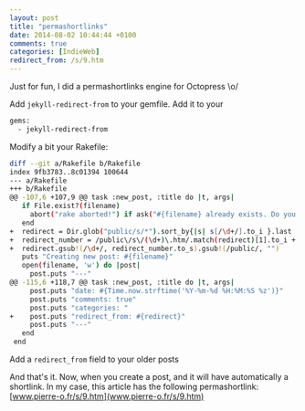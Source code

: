```yaml
---
layout: post
title: "permashortlinks"
date: 2014-08-02 10:44:44 +0100
comments: true
categories: [IndieWeb]
redirect_from: /s/9.htm
---
```


Just for fun, I did a permashortlinks engine for Octopress \o/

<!-- more -->

Add `jekyll-redirect-from` to your gemfile. Add it to your

```bash _config.yml
gems:
  - jekyll-redirect-from
```

Modify a bit your Rakefile:
```bash diff Rakefile
diff --git a/Rakefile b/Rakefile
index 9fb3783..8c01394 100644
--- a/Rakefile
+++ b/Rakefile
@@ -107,6 +107,9 @@ task :new_post, :title do |t, args|
   if File.exist?(filename)
     abort("rake aborted!") if ask("#{filename} already exists. Do you want to overwrite?", ['y', 'n']) == 'n'
   end
+  redirect = Dir.glob("public/s/*").sort_by{|s| s[/\d+/].to_i }.last
+  redirect_number = /public\/s\/(\d+)\.htm/.match(redirect)[1].to_i + 1
+  redirect.gsub!(/\d+/, redirect_number.to_s).gsub!(/public/, "")
   puts "Creating new post: #{filename}"
   open(filename, 'w') do |post|
     post.puts "---"
@@ -115,6 +118,7 @@ task :new_post, :title do |t, args|
     post.puts "date: #{Time.now.strftime('%Y-%m-%d %H:%M:%S %z')}"
     post.puts "comments: true"
     post.puts "categories: "
+    post.puts "redirect_from: #{redirect}"
     post.puts "---"
   end
 end
```

Add a `redirect_from` field to your older posts

And that's it. Now, when you create a post, and it will have automatically a shortlink.
In my case, this article has the following permashortlink: [www.pierre-o.fr/s/9.htm](www.pierre-o.fr/s/9.htm)